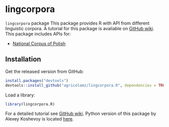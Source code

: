 # lingcorpora

`lingcorpora` package This package provides R with API from different linguistic corpora. A tutorial for this package is avaliable on [GitHub wiki](https://github.com/agricolamz/lingcorpora.R/wiki). This package includes APIs for:

* [National Corpus of Polish](nkjp.pl)

## Installation

Get the released version from GitHub:

```R
install.packages("devtools")
devtools::install_github("agricolamz/lingcorpora.R", dependencies = TRUE)
```

Load a library:
```R
library(lingcorpora.R)
```

For a detailed tutorial see [GitHub wiki](https://github.com/agricolamz/lingcorpora.R/wiki). Python version of this package by Alexey Koshevoy is located [here](https://github.com/alexeykosh/lingcorpora.py).
